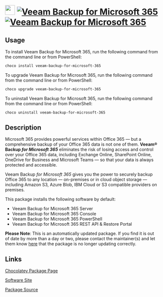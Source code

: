 ﻿# <img src="https://cdn.jsdelivr.net/gh/mkevenaar/chocolatey-packages@f475c11843e06c31e595a91f8d3bef399d3c8f65/icons/veeam-backup-for-microsoft-365.png" width="32" height="32"/> [![Veeam Backup for Microsoft 365](https://img.shields.io/chocolatey/v/veeam-backup-for-microsoft-365.svg?label=Veeam+Backup+for+Microsoft+365)](https://community.chocolatey.org/packages/veeam-backup-for-microsoft-365) [![Veeam Backup for Microsoft 365](https://img.shields.io/chocolatey/dt/veeam-backup-for-microsoft-365.svg)](https://community.chocolatey.org/packages/veeam-backup-for-microsoft-365)

## Usage

To install Veeam Backup for Microsoft 365, run the following command from the command line or from PowerShell:

```powershell
choco install veeam-backup-for-microsoft-365
```

To upgrade Veeam Backup for Microsoft 365, run the following command from the command line or from PowerShell:

```powershell
choco upgrade veeam-backup-for-microsoft-365
```

To uninstall Veeam Backup for Microsoft 365, run the following command from the command line or from PowerShell:

```powershell
choco uninstall veeam-backup-for-microsoft-365
```

## Description

Microsoft 365 provides powerful services within Office 365 — but a comprehensive backup of your Office 365 data is not one of them. **Veeam® Backup _for Microsoft 365_** eliminates the risk of losing access and control over your Office 365 data, including Exchange Online, SharePoint Online, OneDrive for Business and Microsoft Teams — so that your data is always protected and accessible.

Veeam Backup _for Microsoft 365_ gives you the power to securely backup Office 365 to any location — on-premises or in cloud object storage — including Amazon S3, Azure Blob, IBM Cloud or S3 compatible providers on premises.

This package installs the following software by default:

* Veeam Backup for Microsoft 365 Server
* Veeam Backup for Microsoft 365 Console
* Veeam Backup for Microsoft 365 PowerShell
* Veeam Backup for Microsoft 365 REST API & Restore Portal

**Please Note**: This is an automatically updated package. If you find it is
out of date by more than a day or two, please contact the maintainer(s) and
let them know [here](https://github.com/mkevenaar/chocolatey-packages/issues) that the package is no longer updating correctly.


## Links

[Chocolatey Package Page](https://community.chocolatey.org/packages/veeam-backup-for-microsoft-365)

[Software Site](http://www.veeam.com/)

[Package Source](https://github.com/mkevenaar/chocolatey-packages/tree/master/automatic/veeam-backup-for-microsoft-365)

